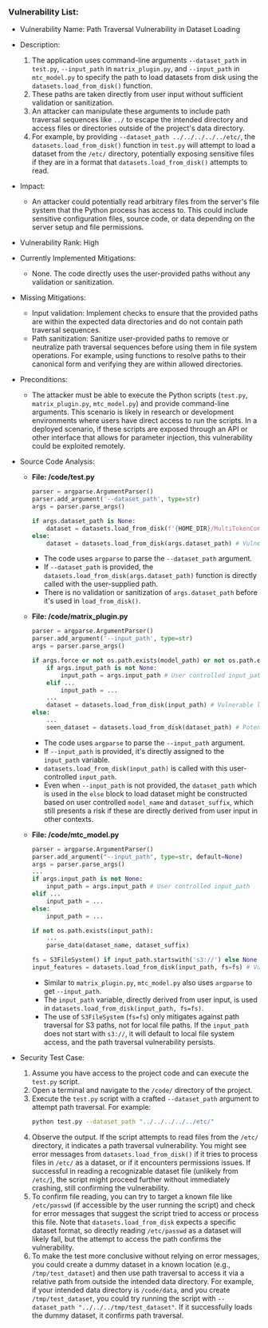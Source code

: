 ### Vulnerability List:

- Vulnerability Name: Path Traversal Vulnerability in Dataset Loading
- Description:
    1. The application uses command-line arguments `--dataset_path` in `test.py`, `--input_path` in `matrix_plugin.py`, and `--input_path` in `mtc_model.py` to specify the path to load datasets from disk using the `datasets.load_from_disk()` function.
    2. These paths are taken directly from user input without sufficient validation or sanitization.
    3. An attacker can manipulate these arguments to include path traversal sequences like `../` to escape the intended directory and access files or directories outside of the project's data directory.
    4. For example, by providing `--dataset_path ../../../../../etc/`, the `datasets.load_from_disk()` function in `test.py` will attempt to load a dataset from the `/etc/` directory, potentially exposing sensitive files if they are in a format that `datasets.load_from_disk()` attempts to read.
- Impact:
    - An attacker could potentially read arbitrary files from the server's file system that the Python process has access to. This could include sensitive configuration files, source code, or data depending on the server setup and file permissions.
- Vulnerability Rank: High
- Currently Implemented Mitigations:
    - None. The code directly uses the user-provided paths without any validation or sanitization.
- Missing Mitigations:
    - Input validation: Implement checks to ensure that the provided paths are within the expected data directories and do not contain path traversal sequences.
    - Path sanitization: Sanitize user-provided paths to remove or neutralize path traversal sequences before using them in file system operations. For example, using functions to resolve paths to their canonical form and verifying they are within allowed directories.
- Preconditions:
    - The attacker must be able to execute the Python scripts (`test.py`, `matrix_plugin.py`, `mtc_model.py`) and provide command-line arguments. This scenario is likely in research or development environments where users have direct access to run the scripts. In a deployed scenario, if these scripts are exposed through an API or other interface that allows for parameter injection, this vulnerability could be exploited remotely.
- Source Code Analysis:
    - **File: /code/test.py**
        ```python
        parser = argparse.ArgumentParser()
        parser.add_argument('--dataset_path', type=str)
        args = parser.parse_args()

        if args.dataset_path is None:
            dataset = datasets.load_from_disk(f'{HOME_DIR}/MultiTokenCompletionData/input_data_{args.case}')
        else:
            dataset = datasets.load_from_disk(args.dataset_path) # Vulnerable line
        ```
        - The code uses `argparse` to parse the `--dataset_path` argument.
        - If `--dataset_path` is provided, the `datasets.load_from_disk(args.dataset_path)` function is directly called with the user-supplied path.
        - There is no validation or sanitization of `args.dataset_path` before it's used in `load_from_disk()`.

    - **File: /code/matrix_plugin.py**
        ```python
        parser = argparse.ArgumentParser()
        parser.add_argument('--input_path', type=str)
        args = parser.parse_args()

        if args.force or not os.path.exists(model_path) or not os.path.exists(dataset_path):
            if args.input_path is not None:
                input_path = args.input_path # User controlled input_path
            elif ...
                input_path = ...
            ...
            dataset = datasets.load_from_disk(input_path) # Vulnerable line
        else:
            ...
            seen_dataset = datasets.load_from_disk(dataset_path) # Potentially vulnerable if dataset_path is derived from user input
        ```
        - The code uses `argparse` to parse the `--input_path` argument.
        - If `--input_path` is provided, it's directly assigned to the `input_path` variable.
        - `datasets.load_from_disk(input_path)` is called with this user-controlled `input_path`.
        - Even when `--input_path` is not provided, the `dataset_path` which is used in the `else` block to load dataset might be constructed based on user controlled `model_name` and `dataset_suffix`, which still presents a risk if these are directly derived from user input in other contexts.

    - **File: /code/mtc_model.py**
        ```python
        parser = argparse.ArgumentParser()
        parser.add_argument("--input_path", type=str, default=None)
        args = parser.parse_args()
        ...
        if args.input_path is not None:
            input_path = args.input_path # User controlled input_path
        elif ...
            input_path = ...
        else:
            input_path = ...

        if not os.path.exists(input_path):
            ...
            parse_data(dataset_name, dataset_suffix)

        fs = S3FileSystem() if input_path.startswith('s3://') else None
        input_features = datasets.load_from_disk(input_path, fs=fs) # Vulnerable line
        ```
        - Similar to `matrix_plugin.py`, `mtc_model.py` also uses `argparse` to get `--input_path`.
        - The `input_path` variable, directly derived from user input, is used in `datasets.load_from_disk(input_path, fs=fs)`.
        - The use of `S3FileSystem` (`fs=fs`) only mitigates against path traversal for S3 paths, not for local file paths. If the `input_path` does not start with `s3://`, it will default to local file system access, and the path traversal vulnerability persists.

- Security Test Case:
    1. Assume you have access to the project code and can execute the `test.py` script.
    2. Open a terminal and navigate to the `/code/` directory of the project.
    3. Execute the `test.py` script with a crafted `--dataset_path` argument to attempt path traversal. For example:
        ```bash
        python test.py --dataset_path "../../../../../etc/"
        ```
    4. Observe the output. If the script attempts to read files from the `/etc/` directory, it indicates a path traversal vulnerability. You might see error messages from `datasets.load_from_disk()` if it tries to process files in `/etc/` as a dataset, or if it encounters permissions issues. If successful in reading a recognizable dataset file (unlikely from `/etc/`), the script might proceed further without immediately crashing, still confirming the vulnerability.
    5. To confirm file reading, you can try to target a known file like `/etc/passwd` (if accessible by the user running the script) and check for error messages that suggest the script tried to access or process this file. Note that `datasets.load_from_disk` expects a specific dataset format, so directly reading `/etc/passwd` as a dataset will likely fail, but the attempt to access the path confirms the vulnerability.
    6. To make the test more conclusive without relying on error messages, you could create a dummy dataset in a known location (e.g., `/tmp/test_dataset`) and then use path traversal to access it via a relative path from outside the intended data directory. For example, if your intended data directory is `/code/data`, and you create `/tmp/test_dataset`, you could try running the script with `--dataset_path "../../../tmp/test_dataset"`. If it successfully loads the dummy dataset, it confirms path traversal.